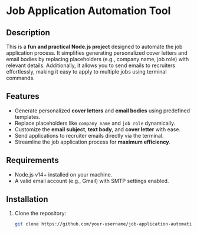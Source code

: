 # Job Application Automation Tool

## Description

This is a **fun and practical Node.js project** designed to automate the job application process. It simplifies generating personalized cover letters and email bodies by replacing placeholders (e.g., company name, job role) with relevant details. Additionally, it allows you to send emails to recruiters effortlessly, making it easy to apply to multiple jobs using terminal commands.

## Features

- Generate personalized **cover letters** and **email bodies** using predefined templates.
- Replace placeholders like `company name` and `job role` dynamically.
- Customize the **email subject**, **text body**, and **cover letter** with ease.
- Send applications to recruiter emails directly via the terminal.
- Streamline the job application process for **maximum efficiency**.

## Requirements

- Node.js v14+ installed on your machine.
- A valid email account (e.g., Gmail) with SMTP settings enabled.

## Installation

1. Clone the repository:
   ```bash
   git clone https://github.com/your-username/job-application-automation.git
